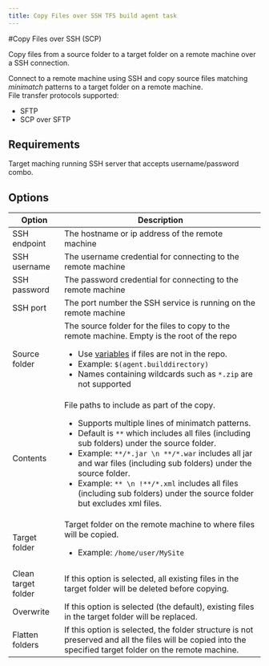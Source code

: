 ```yaml
---
title: Copy Files over SSH TFS build agent task
---
```


 #Copy Files over SSH (SCP)

Copy files from a source folder to a target folder on a remote machine over a SSH connection.

Connect to a remote machine using SSH and copy source files matching _minimatch_ patterns to a target folder on a remote machine.  
File transfer protocols supported:
* SFTP
* SCP over SFTP

## Requirements

Target maching running SSH server that accepts username/password combo.

## Options

|**Option**|**Description**|
|----------|---------------|
|SSH endpoint|The hostname or ip address of the remote machine|
|SSH username|The username credential for connecting to the remote machine|
|SSH password|The password credential for connecting to the remote machine|
|SSH port|The port number the SSH service is running on the remote machine|
|Source folder|The source folder for the files to copy to the remote machine. Empty is the root of the repo<br/><ul><li>Use [variables](https://go.microsoft.com/fwlink/?LinkID=550988) if files are not in the repo.</li><li>Example: `$(agent.builddirectory)`</li><li>Names containing wildcards such as `*.zip` are not supported</li></ul>|
|Contents|File paths to include as part of the copy.<br/><ul><li>Supports multiple lines of minimatch patterns.</li><li>Default is `**` which includes all files (including sub folders) under the source folder.</li><li>Example: `**/*.jar \n **/*.war` includes all jar and war files (including sub folders) under the source folder.</li><li>Example: `** \n !**/*.xml` includes all files (including sub folders) under the source folder but excludes xml files.</li></ul>|
|Target folder|Target folder on the remote machine to where files will be copied.<br/><ul><li>Example: `/home/user/MySite`</li></ul>|
|Clean target folder|If this option is selected, all existing files in the target folder will be deleted before copying.|
|Overwrite|If this option is selected (the default), existing files in the target folder will be replaced.|
|Flatten folders|If this option is selected, the folder structure is not preserved and all the files will be copied into the specified target folder on the remote machine.|
